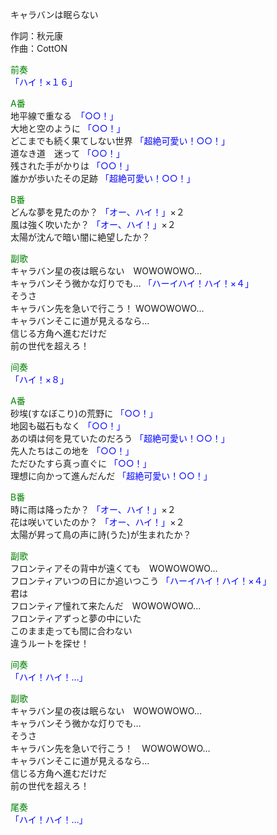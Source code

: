 キャラバンは眠らない  
  
作詞：秋元康  
作曲：CottON  
  
<font color=green>前奏</font>  
<font color=blue>「ハイ！×１６」</font>   
  
<font color=green>A番</font>  
地平線で重なる　<font color=blue>「○○！」</font>   
大地と空のように <font color=blue>「○○！」</font>   
どこまでも続く果てしない世界 <font color=blue>「超絶可愛い！○○！」</font>   
道なき道　迷って <font color=blue>「○○！」</font>   
残された手がかりは <font color=blue>「○○！」</font>   
誰かが歩いたその足跡 <font color=blue>「超絶可愛い！○○！」</font>   
  
<font color=green>B番</font>  
どんな夢を見たのか？ <font color=blue>「オー、ハイ！」</font>×２   
風は強く吹いたか？ <font color=blue>「オー、ハイ！」</font>×２   
太陽が沈んで暗い闇に絶望したか？  
  
<font color=green>副歌</font>  
キャラバン星の夜は眠らない　WOWOWOWO...  
キャラバンそう微かな灯りでも… <font color=blue>「ハーイハイ！ハイ！×４」</font>   
そうさ  
キャラバン先を急いで行こう！ WOWOWOWO...  
キャラバンそこに道が見えるなら…  
信じる方角へ進むだけだ  
前の世代を超えろ！  
  
<font color=green>间奏</font>  
<font color=blue>「ハイ！×８」</font>   
  
<font color=green>A番</font>  
砂埃(すなぼこり)の荒野に <font color=blue>「○○！」</font>   
地図も磁石もなく <font color=blue>「○○！」</font>   
あの頃は何を見ていたのだろう <font color=blue>「超絶可愛い！○○！」</font>   
先人たちはこの地を <font color=blue>「○○！」</font>   
ただひたすら真っ直ぐに <font color=blue>「○○！」</font>   
理想に向かって進んだんだ <font color=blue>「超絶可愛い！○○！」</font>   
  
<font color=green>B番</font>  
時に雨は降ったか？ <font color=blue>「オー、ハイ！」</font>×２   
花は咲いていたのか？ <font color=blue>「オー、ハイ！」</font>×２   
太陽が昇って鳥の声に詩(うた)が生まれたか？  
  
<font color=green>副歌</font>  
フロンティアその背中が遠くても　WOWOWOWO...  
フロンティアいつの日にか追いつこう <font color=blue>「ハーイハイ！ハイ！×４」</font>   
君は  
フロンティア憧れて来たんだ　WOWOWOWO...  
フロンティアずっと夢の中にいた  
このまま走っても間に合わない  
違うルートを探せ！  
  
<font color=green>间奏</font>  
<font color=blue>「ハイ！ハイ！…」</font>   
  
<font color=green>副歌</font>  
キャラバン星の夜は眠らない　WOWOWOWO...  
キャラバンそう微かな灯りでも…  
そうさ  
キャラバン先を急いで行こう！　WOWOWOWO...  
キャラバンそこに道が見えるなら…  
信じる方角へ進むだけだ  
前の世代を超えろ！  
  
<font color=green>尾奏</font>  
<font color=blue>「ハイ！ハイ！…」</font>   

